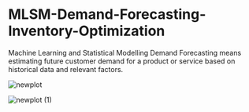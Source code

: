 # MLSM-Demand-Forecasting-Inventory-Optimization
Machine Learning and Statistical Modelling Demand Forecasting means estimating future customer demand for a product or service based on historical data and relevant factors.


![newplot](https://github.com/simeonabe/MLSM-Demand-Forecasting-Inventory-Optimization/assets/43566899/84ad6a85-3bfd-4e5b-8ba6-404e50f46e11)


![newplot (1)](https://github.com/simeonabe/MLSM-Demand-Forecasting-Inventory-Optimization/assets/43566899/77ecb28e-552d-469e-a4fe-2488dac28006)

